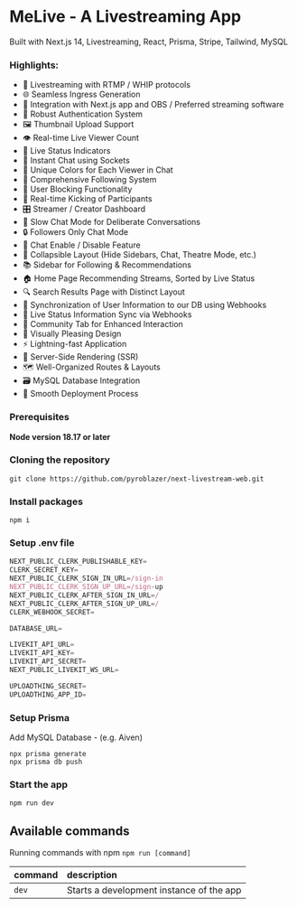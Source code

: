 # MeLive - A Livestreaming App 

Built with Next.js 14, Livestreaming, React, Prisma, Stripe, Tailwind, MySQL

### Highlights:
- 🎥 Livestreaming with RTMP / WHIP protocols
- 🌐 Seamless Ingress Generation
- 🔗 Integration with Next.js app and OBS / Preferred streaming software
- 🔐 Robust Authentication System
- 🖼️ Thumbnail Upload Support
- 👁️ Real-time Live Viewer Count
- 🚦 Live Status Indicators
- 💬 Instant Chat using Sockets
- 🎨 Unique Colors for Each Viewer in Chat
- 👤 Comprehensive Following System
- 🚫 User Blocking Functionality
- 👢 Real-time Kicking of Participants
- 🎛️ Streamer / Creator Dashboard
- 🐢 Slow Chat Mode for Deliberate Conversations
- 🔒 Followers Only Chat Mode
- 📴 Chat Enable / Disable Feature
- 🔽 Collapsible Layout (Hide Sidebars, Chat, Theatre Mode, etc.)
- 📚 Sidebar for Following & Recommendations
- 🏠 Home Page Recommending Streams, Sorted by Live Status
- 🔍 Search Results Page with Distinct Layout
- 🔄 Synchronization of User Information to our DB using Webhooks
- 📡 Live Status Information Sync via Webhooks
- 🤝 Community Tab for Enhanced Interaction
- 🎨 Visually Pleasing Design
- ⚡ Lightning-fast Application
- 📄 Server-Side Rendering (SSR)
- 🗺️ Well-Organized Routes & Layouts
- 🗃️ MySQL Database Integration
- 🚀 Smooth Deployment Process

### Prerequisites

**Node version 18.17 or later**

### Cloning the repository

```shell
git clone https://github.com/pyroblazer/next-livestream-web.git
```

### Install packages

```shell
npm i
```

### Setup .env file


```js
NEXT_PUBLIC_CLERK_PUBLISHABLE_KEY=
CLERK_SECRET_KEY=
NEXT_PUBLIC_CLERK_SIGN_IN_URL=/sign-in
NEXT_PUBLIC_CLERK_SIGN_UP_URL=/sign-up
NEXT_PUBLIC_CLERK_AFTER_SIGN_IN_URL=/
NEXT_PUBLIC_CLERK_AFTER_SIGN_UP_URL=/
CLERK_WEBHOOK_SECRET=

DATABASE_URL=

LIVEKIT_API_URL=
LIVEKIT_API_KEY=
LIVEKIT_API_SECRET=
NEXT_PUBLIC_LIVEKIT_WS_URL=

UPLOADTHING_SECRET=
UPLOADTHING_APP_ID=
```

### Setup Prisma

Add MySQL Database - (e.g. Aiven)

```shell
npx prisma generate
npx prisma db push
```

### Start the app

```shell
npm run dev
```

## Available commands

Running commands with npm `npm run [command]`

| command         | description                              |
| :-------------- | :--------------------------------------- |
| `dev`           | Starts a development instance of the app |
